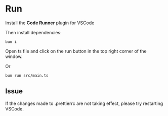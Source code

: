 # Run

Install the **Code Runner** plugin for VSCode

Then install dependencies:

```
bun i
```

Open ts file and click on the run button in the top right corner of the window.

Or

```bash
bun run src/main.ts
```

## Issue

If the changes made to .prettierrc are not taking effect, please try restarting VSCode.
